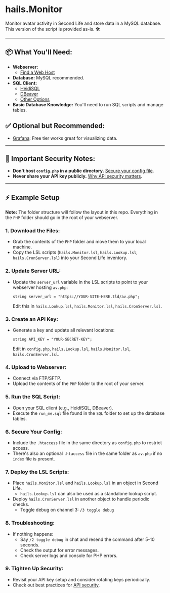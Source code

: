 # hails.Monitor

Monitor avatar activity in Second Life and store data in a MySQL database. This version of the script is provided as-is. 🛠️

---

## 📦 What You'll Need:

- **Webserver:**
  - [Find a Web Host](https://letmegooglethat.com/?q=webhosting)
- **Database:** MySQL recommended.
- **SQL Client:**
  - [HeidiSQL](https://www.heidisql.com/)
  - [DBeaver](https://dbeaver.io/)
  - [Other Options](https://alternativeto.net/software/heidisql/)
- **Basic Database Knowledge:** You'll need to run SQL scripts and manage tables.

## ✅ Optional but Recommended:

- [Grafana](https://grafana.com/): Free tier works great for visualizing data.

---

## 🚨 Important Security Notes:

- **Don't host `config.php` in a public directory.** [Secure your config file](https://letmegooglethat.com/?q=How+to+securely+host+a+config+file).
- **Never share your API key publicly.** [Why API security matters](https://letmegooglethat.com/?q=API+Security).

---

## ⚡️ Example Setup

**Note:** The folder structure will follow the layout in this repo. Everything in the `PHP` folder should go in the root of your webserver.

### 1. Download the Files:

- Grab the contents of the `PHP` folder and move them to your local machine.
- Copy the LSL scripts (`hails.Monitor.lsl`, `hails.Lookup.lsl`, `hails.CronServer.lsl`) into your Second Life inventory.

### 2. Update Server URL:

- Update the `server_url` variable in the LSL scripts to point to your webserver hosting `av.php`:
  ```lsl
  string server_url = "https://YOUR-SITE-HERE.tld/av.php";
  ```
  Edit this in `hails.Lookup.lsl`, `hails.Monitor.lsl`, `hails.CronServer.lsl`.

### 3. Create an API Key:

- Generate a key and update all relevant locations:
  ```lsl
  string API_KEY = "YOUR-SECRET-KEY";
  ```
  Edit in `config.php`, `hails.Lookup.lsl`, `hails.Monitor.lsl`, `hails.CronServer.lsl`.

### 4. Upload to Webserver:

- Connect via FTP/SFTP.
- Upload the contents of the `PHP` folder to the root of your server.

### 5. Run the SQL Script:

- Open your SQL client (e.g., HeidiSQL, DBeaver).
- Execute the `run_me.sql` file found in the `SQL` folder to set up the database tables.

### 6. Secure Your Config:

- Include the `.htaccess` file in the same directory as `config.php` to restrict access.
- There's also an optional `.htaccess` file in the same folder as `av.php` if no `index` file is present.

### 7. Deploy the LSL Scripts:

- Place `hails.Monitor.lsl` and `hails.Lookup.lsl` in an object in Second Life.
  - `hails.Lookup.lsl` can also be used as a standalone lookup script.
- Deploy `hails.CronServer.lsl` in another object to handle periodic checks.
  - Toggle debug on channel 3: `/3 toggle debug`

### 8. Troubleshooting:

- If nothing happens:
  - Say `/2 toggle debug` in chat and resend the command after 5-10 seconds.
  - Check the output for error messages.
  - Check server logs and console for PHP errors.

### 9. Tighten Up Security:

- Revisit your API key setup and consider rotating keys periodically.
- Check out best practices for [API security](https://letmegooglethat.com/?q=API+Security).
